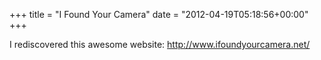 +++
title = "I Found Your Camera"
date = "2012-04-19T05:18:56+00:00"
+++

I rediscovered this awesome website: http://www.ifoundyourcamera.net/
			